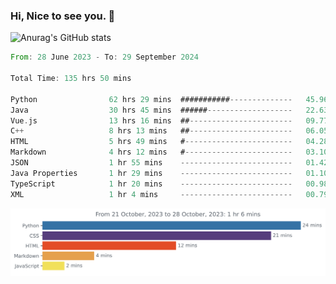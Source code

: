 ### Hi, Nice to see you. 👋

<!--
**EtherFin/EtherFin** is a ✨ _special_ ✨ repository because its `README.md` (this file) appears on your GitHub profile.

Here are some ideas to get you started:

- 🔭 I’m currently working on ...
- 🌱 I’m currently learning ...
- 👯 I’m looking to collaborate on ...
- 🤔 I’m looking for help with ...
- 💬 Ask me about ...
- 📫 How to reach me: ...
- 😄 Pronouns: ...
- ⚡ Fun fact: ...
-->


![Anurag's GitHub stats](https://github-readme-stats.vercel.app/api?username=EtherFin&bg_color=30,e96443,e97f43,e99943,e9b443,e9ce43,e9e843,d3e943,bee943,a9e943,94e943&title_color=fff&text_color=000&show_icons=true&icon_color=000)


<!--START_SECTION:waka-->

```rust
From: 28 June 2023 - To: 29 September 2024

Total Time: 135 hrs 50 mins

Python                62 hrs 29 mins  ###########--------------   45.96 %
Java                  30 hrs 45 mins  ######-------------------   22.63 %
Vue.js                13 hrs 16 mins  ##-----------------------   09.77 %
C++                   8 hrs 13 mins   ##-----------------------   06.05 %
HTML                  5 hrs 49 mins   #------------------------   04.28 %
Markdown              4 hrs 12 mins   #------------------------   03.10 %
JSON                  1 hr 55 mins    -------------------------   01.42 %
Java Properties       1 hr 29 mins    -------------------------   01.10 %
TypeScript            1 hr 20 mins    -------------------------   00.98 %
XML                   1 hr 4 mins     -------------------------   00.79 %
```

<!--END_SECTION:waka-->

<img
  src="https://github.com/EtherFin/EtherFin/blob/master/images/stat.svg"
  alt="Work Dashboard"
/>

